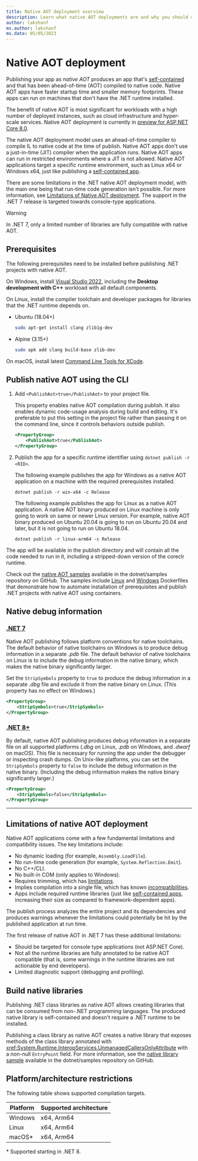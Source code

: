 ```yaml
---
title: Native AOT deployment overview
description: Learn what native AOT deployments are and why you should consider using it as part of the publishing your app with .NET 7 and later.
author: lakshanf
ms.author: lakshanf
ms.date: 05/05/2023
---
```

# Native AOT deployment

Publishing your app as *native AOT* produces an app that's [self-contained](../index.md#publish-self-contained) and that has been ahead-of-time (AOT) compiled to native code. Native AOT apps have faster startup time and smaller memory footprints. These apps can run on machines that don't have the .NET runtime installed.

The benefit of native AOT is most significant for workloads with a high number of deployed instances, such as cloud infrastructure and hyper-scale services. Native AOT deployment is currently in [preview for ASP.NET Core 8.0](/aspnet/core/fundamentals/native-aot/?view=aspnetcore-8.0&preserve-view=true).

The native AOT deployment model uses an ahead-of-time compiler to compile IL to native code at the time of publish. Native AOT apps don't use a just-in-time (JIT) compiler when the application runs. Native AOT apps can run in restricted environments where a JIT is not allowed. Native AOT applications target a specific runtime environment, such as Linux x64 or Windows x64, just like publishing a [self-contained app](../index.md#publish-self-contained).

There are some limitations in the .NET native AOT deployment model, with the main one being that run-time code generation isn't possible. For more information, see [Limitations of Native AOT deployment](#limitations-of-native-aot-deployment). The support in the .NET 7 release is targeted towards console-type applications.

> [!WARNING]
> In .NET 7, only a limited number of libraries are fully compatible with native AOT.

## Prerequisites

The following prerequisites need to be installed before publishing .NET projects with native AOT.

On Windows, install [Visual Studio 2022](https://visualstudio.microsoft.com/vs/), including the **Desktop development with C++** workload with all default components.

On Linux, install the compiler toolchain and developer packages for libraries that the .NET runtime depends on.

- Ubuntu (18.04+)

  ```sh
  sudo apt-get install clang zlib1g-dev
  ```

- Alpine (3.15+)

  ```sh
  sudo apk add clang build-base zlib-dev
  ```

On macOS, install latest [Command Line Tools for XCode](https://developer.apple.com/xcode/download/).

## Publish native AOT using the CLI

01. Add `<PublishAot>true</PublishAot>` to your project file.

    This property enables native AOT compilation during publish. It also enables dynamic code-usage analysis during build and editing. It's preferable to put this setting in the project file rather than passing it on the command line, since it controls behaviors outside publish.

    ```xml
    <PropertyGroup>
        <PublishAot>true</PublishAot>
    </PropertyGroup>
    ```

02. Publish the app for a specific runtime identifier using `dotnet publish -r <RID>`.

    The following example publishes the app for Windows as a native AOT application on a machine with the required prerequisites installed.

    `dotnet publish -r win-x64 -c Release`

    The following example publishes the app for Linux as a native AOT application. A native AOT binary produced on Linux machine is only going to work on same or newer Linux version. For example, native AOT binary produced on Ubuntu 20.04 is going to run on Ubuntu 20.04 and later, but it is not going to run on Ubuntu 18.04.

    `dotnet publish -r linux-arm64 -c Release`

The app will be available in the publish directory and will contain all the code needed to run in it, including a stripped-down version of the coreclr runtime.

Check out the [native AOT samples](https://github.com/dotnet/samples/tree/main/core/nativeaot) available in the dotnet/samples repository on GitHub. The samples include [Linux](https://github.com/dotnet/samples/blob/main/core/nativeaot/HelloWorld/Dockerfile) and [Windows](https://github.com/dotnet/samples/blob/main/core/nativeaot/HelloWorld/Dockerfile.windowsservercore-x64) Dockerfiles that demonstrate how to automate installation of prerequisites and publish .NET projects with native AOT using containers.

## Native debug information

### [.NET 7](#tab/net7)

Native AOT publishing follows platform conventions for native toolchains. The default behavior of native toolchains on Windows is to produce debug information in a separate *.pdb* file. The default behavior of native toolchains on Linux is to include the debug information in the native binary, which makes the native binary significantly larger.

Set the `StripSymbols` property to `true` to produce the debug information in a separate *.dbg* file and exclude it from the native binary on Linux. (This property has no effect on Windows.)

```xml
<PropertyGroup>
    <StripSymbols>true</StripSymbols>
</PropertyGroup>
```

### [.NET 8+](#tab/net8plus)

By default, native AOT publishing produces debug information in a separate file on all supported platforms (*.dbg* on Linux, *.pdb* on Windows, and *.dwarf* on macOS). This file is necessary for running the app under the debugger or inspecting crash dumps. On Unix-like platforms, you can set the `StripSymbols` property to `false` to include the debug information in the native binary. (Including the debug information makes the native binary significantly larger.)

```xml
<PropertyGroup>
    <StripSymbols>false</StripSymbols>
</PropertyGroup>
```

---

## Limitations of native AOT deployment

Native AOT applications come with a few fundamental limitations and compatibility issues. The key limitations include:

- No dynamic loading (for example, `Assembly.LoadFile`).
- No run-time code generation (for example, `System.Reflection.Emit`).
- No C++/CLI.
- No built-in COM (only applies to Windows).
- Requires trimming, which has [limitations](../trimming/incompatibilities.md).
- Implies compilation into a single file, which has known [incompatibilities](../single-file/overview.md#api-incompatibility).
- Apps include required runtime libraries (just like [self-contained apps](../index.md#publish-self-contained), increasing their size as compared to framework-dependent apps).

The publish process analyzes the entire project and its dependencies and produces warnings whenever the limitations could potentially be hit by the published application at run time.

The first release of native AOT in .NET 7 has these additional limitations:

- Should be targeted for console type applications (not ASP.NET Core).
- Not all the runtime libraries are fully annotated to be native AOT compatible (that is, some warnings in the runtime libraries are not actionable by end developers).
- Limited diagnostic support (debugging and profiling).

## Build native libraries

Publishing .NET class libraries as native AOT allows creating libraries that can be consumed from non-.NET programming languages. The produced native library is self-contained and doesn't require a .NET runtime to be installed.

Publishing a class library as native AOT creates a native library that exposes methods of the class library annotated with <xref:System.Runtime.InteropServices.UnmanagedCallersOnlyAttribute> with a non-null `EntryPoint` field. For more information, see the [native library sample](https://github.com/dotnet/samples/tree/main/core/nativeaot/NativeLibrary) available in the dotnet/samples repository on GitHub.

## Platform/architecture restrictions

The following table shows supported compilation targets.

| Platform | Supported architecture |
| -------- | ---------------------- |
| Windows  | x64, Arm64             |
| Linux    | x64, Arm64             |
| macOS*   | x64, Arm64             |

\* Supported starting in .NET 8.
